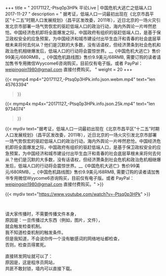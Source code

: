 +++
title = " 20171127_-Ptsq0p3HPk 平论Live | 中国危机大逃亡之低端人口 2017-11-27 "
description = " 据考证，低端人口一词最初出现在《北京市昌平区“十二五”时期人口发展规划》（昌平区发改委，2011年），近日北京的一场火灾引发北京市部署一场气势恢宏的驱赶低端人口的政治行动，海内外舆论一片哗然悲怆。中国经济危机即将全面爆发之际，中国政府有组织的驱赶低端人口，是基于保卫政权安全的应急预案，为中国经济和城市建设付出毕生血汗和青春的社会底层草根未来将何去何从？他们是沉默的大多数，没有话语权，但经济萧条到社会危机和政治危机相继爆发后，低端人口的行动将会震惊世界。__《中国危机大逃亡》售价99美元/680RMB，_《中国危机路线图》售价9.9美元/68RMB,  需要订购的读者请加售书专用微信Wyycome6咨询购买，目前仅有电子版。或者 PayPal：weipingqin1980@gmail.com 直接付费购买。 "
weight = 20
+++

{{< mymp4 mp4="20171127_-Ptsq0p3HPk.info.json.webm.mp4" 
text="len 45763394"
>}}

{{< mymp4x  mp4x="20171127_-Ptsq0p3HPk.info.json.25k.mp4"
text="len 9734074"
>}}


{{< mydiv text="据考证，低端人口一词最初出现在《北京市昌平区“十二五”时期人口发展规划》（昌平区发改委，2011年），近日北京的一场火灾引发北京市部署一场气势恢宏的驱赶低端人口的政治行动，海内外舆论一片哗然悲怆。中国经济危机即将全面爆发之际，中国政府有组织的驱赶低端人口，是基于保卫政权安全的应急预案，为中国经济和城市建设付出毕生血汗和青春的社会底层草根未来将何去何从？他们是沉默的大多数，没有话语权，但经济萧条到社会危机和政治危机相继爆发后，低端人口的行动将会震惊世界。__《中国危机大逃亡》售价99美元/680RMB，_《中国危机路线图》售价9.9美元/68RMB,  需要订购的读者请加售书专用微信Wyycome6咨询购买，目前仅有电子版。或者 PayPal：weipingqin1980@gmail.com 直接付费购买。" >}}
<br>

{{< mydiv text="https://www.youtube.com/watch?v=-Ptsq0p3HPk" >}}


<br>

请大家传播时，不需要传播文件本身，<br>
原因是：一旦传播过大东西（例如，图片，文件），<br>
就会触发检查机制。<br>
我不知道检查机制的触发条件。<br>
但是我知道，不会说你传一个没有敏感词的网络地址都检查，<br>
否则，检查员得累死。<br><br>
直接转发网址就可以了：<br>
原因是，这是程序员网站，<br>
共匪不敢封锁，墙内可以直接下载。


